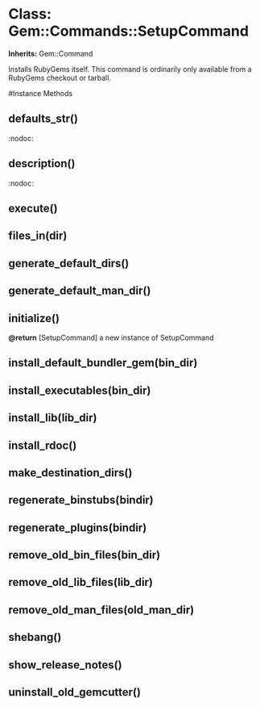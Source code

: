 # Class: Gem::Commands::SetupCommand
**Inherits:** Gem::Command
    

Installs RubyGems itself.  This command is ordinarily only available from a
RubyGems checkout or tarball.



#Instance Methods
## defaults_str() [](#method-i-defaults_str)
:nodoc:

## description() [](#method-i-description)
:nodoc:

## execute() [](#method-i-execute)

## files_in(dir) [](#method-i-files_in)

## generate_default_dirs() [](#method-i-generate_default_dirs)

## generate_default_man_dir() [](#method-i-generate_default_man_dir)

## initialize() [](#method-i-initialize)

**@return** [SetupCommand] a new instance of SetupCommand

## install_default_bundler_gem(bin_dir) [](#method-i-install_default_bundler_gem)

## install_executables(bin_dir) [](#method-i-install_executables)

## install_lib(lib_dir) [](#method-i-install_lib)

## install_rdoc() [](#method-i-install_rdoc)

## make_destination_dirs() [](#method-i-make_destination_dirs)

## regenerate_binstubs(bindir) [](#method-i-regenerate_binstubs)

## regenerate_plugins(bindir) [](#method-i-regenerate_plugins)

## remove_old_bin_files(bin_dir) [](#method-i-remove_old_bin_files)

## remove_old_lib_files(lib_dir) [](#method-i-remove_old_lib_files)

## remove_old_man_files(old_man_dir) [](#method-i-remove_old_man_files)

## shebang() [](#method-i-shebang)

## show_release_notes() [](#method-i-show_release_notes)

## uninstall_old_gemcutter() [](#method-i-uninstall_old_gemcutter)

